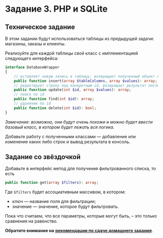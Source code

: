 # Задание 3. PHP и SQLite

## Техническое задание
В этом задании будут использоваться таблицы из предыдущей задачи: магазины, заказы и клиенты.

Реализуйте для каждой таблицы свой класс с имплементацией следующего интерфейса:
```php
interface DatabaseWrapper
{
    // вставляет новую запись в таблицу, возвращает полученный объект как массив
    public function insert(array $tableColumns, array $values): array;
    // редактирует строку под конкретным id, возвращает результат после изменения
    public function update(int $id, array $values): array;
    // поиск по id
    public function find(int $id): array;
    // удаление по id
    public function delete(int $id): bool;
}
```

*Замечание: возможно, они будут очень похожи и можно будет ввести базовый класс, в котором будет лежать вся логика.*

Добавьте работу с полученными классами — добавление или изменение каких либо строк и вывод результата в консоль.

## Задание со звёздочкой
Добавьте в интерфейс метод для получения фильтрованного списка, то есть

```php
public function get(array $filters): array;
```

Где `$filters` будет ассоциативным массивом, в котором:
* ключ — название поля для фильтрации;
* значение — значение, которое будут фильтровать.

Пока что считаем, что все параметры, которые могут быть, – это только сравнения на равенство.

**Обратите внимание на** [**рекомендации по сдаче домашнего задания**](../homework.md). 

